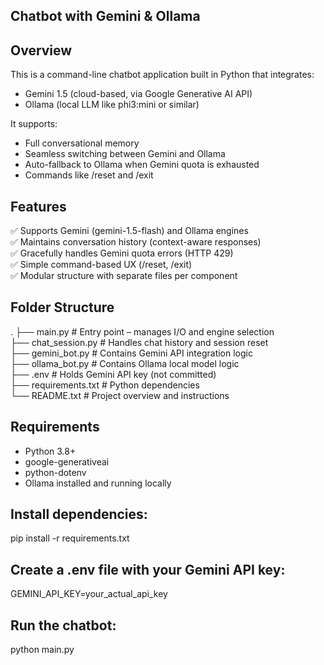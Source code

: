 Chatbot with Gemini & Ollama
----------------------------

Overview
--------
This is a command-line chatbot application built in Python that integrates:
- Gemini 1.5 (cloud-based, via Google Generative AI API)
- Ollama (local LLM like phi3:mini or similar)

It supports:
- Full conversational memory
- Seamless switching between Gemini and Ollama
- Auto-fallback to Ollama when Gemini quota is exhausted
- Commands like /reset and /exit

Features
--------
✅ Supports Gemini (gemini-1.5-flash) and Ollama engines  
✅ Maintains conversation history (context-aware responses)  
✅ Gracefully handles Gemini quota errors (HTTP 429)  
✅ Simple command-based UX (/reset, /exit)  
✅ Modular structure with separate files per component

Folder Structure
----------------
.
├── main.py             # Entry point – manages I/O and engine selection  
├── chat_session.py     # Handles chat history and session reset  
├── gemini_bot.py       # Contains Gemini API integration logic  
├── ollama_bot.py       # Contains Ollama local model logic  
├── .env                # Holds Gemini API key (not committed)  
├── requirements.txt    # Python dependencies  
└── README.txt          # Project overview and instructions

Requirements
------------
- Python 3.8+
- google-generativeai
- python-dotenv
- Ollama installed and running locally

Install dependencies:
---------------------
pip install -r requirements.txt

Create a .env file with your Gemini API key:
---------------------
GEMINI_API_KEY=your_actual_api_key

Run the chatbot:
---------------------
python main.py
